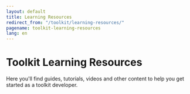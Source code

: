 ```yaml
---
layout: default
title: Learning Resources
redirect_from: "/toolkit/learning-resources/"
pagename: toolkit-learning-resources
lang: en
---
```


# Toolkit Learning Resources

Here you'll find guides, tutorials, videos and other content to help you get started as a toolkit developer.
